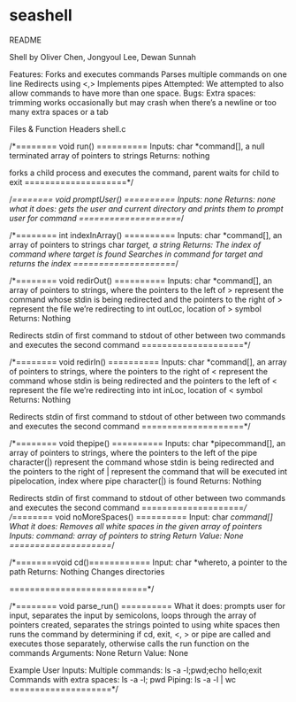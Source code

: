 # seashell

 README


Shell by Oliver Chen, Jongyoul Lee, Dewan Sunnah


Features:
	Forks and executes commands
	Parses multiple commands on one line
	Redirects using <,>
	Implements pipes
Attempted:
	We attempted to also allow commands to have more than one space.
Bugs:
Extra spaces: 
    trimming works occasionally but may crash when there’s a newline or too many extra spaces or a tab


Files & Function Headers
shell.c


/*======== void run() ==========
	Inputs:
char *command[], a null terminated array of pointers to strings
	Returns:
nothing
 
forks a child process and executes the command, parent waits for child to exit
====================*/

/*======== void promptUser() ==========
	Inputs:
		none
	Returns:
		none
what it does: gets the user and current directory and prints them to prompt user for command
====================*/

/*======== int indexInArray() ==========
	Inputs:
		char *command[], an array of pointers to strings
char *target, a string
Returns:
The index of command where target is found 
Searches in command for target and returns the index
====================*/

/*======== void redirOut() ==========
	Inputs:
		char *command[], an array of pointers to strings, where the pointers to the left of > represent the command whose stdin is being redirected and the pointers to the right of > represent the file we’re redirecting to
int outLoc, location of > symbol
Returns:
	Nothing

Redirects stdin of first command to stdout of other between two commands and executes the second command
====================*/


/*======== void redirIn() ==========
	Inputs:
		char *command[], an array of pointers to strings, where the pointers to the right of < represent the command whose stdin is being redirected and the pointers to the left of < represent the file we’re redirecting into
int inLoc, location of < symbol
Returns:
	Nothing


Redirects stdin of first command to stdout of other between two commands and executes the second command
====================*/




/*======== void thepipe() ==========
	Inputs:
		char *pipecommand[], an array of pointers to strings, where the pointers to the left of the pipe character(|) represent the command whose stdin is being redirected and the pointers to the right of | represent the command that will be executed
int pipelocation, index where pipe character(|) is found
Returns:
	Nothing


Redirects stdin of first command to stdout of other between two commands and executes the second command
====================*/
/*======== void noMoreSpaces() ==========
	Input:
		char *command[]
What it does: Removes all white spaces in the given array of pointers
Inputs:
        command: array of pointers to string
Return Value: None
====================*/


/*========void cd()============
	Input:
		char *whereto, a pointer to the path
	Returns:
		Nothing
Changes directories


===========================*/


/*======== void parse_run() ==========
What it does: prompts user for input, separates the input by semicolons, loops through the array of pointers created,
              separates the strings pointed to using white spaces then runs the command by
              determining if cd, exit, <, > or pipe are called and executes those separately, otherwise calls the run function on the commands
Arguments: None
Return Value: None


Example User Inputs:
  Multiple commands: ls -a -l;pwd;echo hello;exit
  Commands with extra spaces:    ls  -a    -l;   pwd
  Piping: ls -a -l | wc
====================*/

